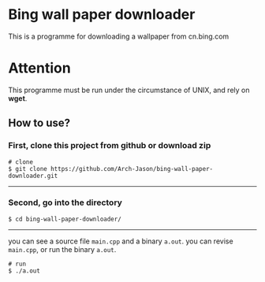 # Bing wall paper downloader

This is a programme for downloading a wallpaper from cn.bing.com

# Attention
This programme must be run under the circumstance of UNIX, and rely on **wget**.


## How to use?

### First, clone this project from github or download zip

```shell
# clone
$ git clone https://github.com/Arch-Jason/bing-wall-paper-downloader.git
```

***

### Second, go into the directory

```shell
$ cd bing-wall-paper-downloader/
```
***

you can see a source file `main.cpp` and a binary `a.out`. you can revise `main.cpp`, or run the binary `a.out`.

```shell
# run
$ ./a.out
```
